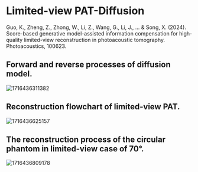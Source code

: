 # Limited-view PAT-Diffusion

Guo, K., Zheng, Z., Zhong, W., Li, Z., Wang, G., Li, J., ... & Song, X. (2024). Score-based generative model-assisted information compensation for high-quality limited-view reconstruction in photoacoustic tomography. Photoacoustics, 100623.



## Forward and reverse processes of diffusion model.

![1716436311382](C:\Users\汪贵军\AppData\Roaming\Typora\typora-user-images\1716436311382.png)



## Reconstruction flowchart of limited-view PAT.

![1716436625157](C:\Users\汪贵军\AppData\Roaming\Typora\typora-user-images\1716436625157.png)



## The reconstruction process of the circular phantom in limited-view case of 70°.

![1716436809178](C:\Users\汪贵军\AppData\Roaming\Typora\typora-user-images\1716436809178.png)
